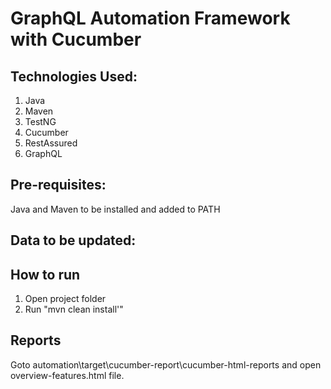 GraphQL Automation Framework with Cucumber 
=========================================


Technologies Used:
-------------
1. Java
2. Maven
3. TestNG
4. Cucumber
5. RestAssured
6. GraphQL 

Pre-requisites:
--------------
 Java and Maven to be installed and added to PATH
 

Data to be updated:
--------------


How to run
-------------
1. Open project folder
2. Run "mvn clean install'"

Reports
-------------

Goto automation\target\cucumber-report\cucumber-html-reports and open overview-features.html file.





